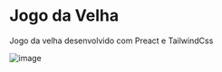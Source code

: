 # Jogo da Velha
Jogo da velha desenvolvido com Preact e TailwindCss

![image](https://user-images.githubusercontent.com/62003732/212443762-7a510cfd-ecfe-4022-878e-bbd0a020cfdd.png)
